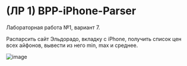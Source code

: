 # (ЛР 1) BPP-iPhone-Parser
Лабораторная работа №1, вариант 7.<br/>

Распарсить сайт Эльдорадо, вкладку с iPhone, получить список цен всех айфонов, вывести из него min, max и среднее.<br/>

![image](https://user-images.githubusercontent.com/64972579/223366295-56b4ef4c-54c3-49c4-a1ed-6a07ca766703.png)

